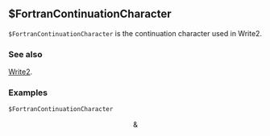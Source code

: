 ##  $FortranContinuationCharacter

`$FortranContinuationCharacter` is the continuation character used in Write2.

### See also

[Write2](Write2).

### Examples

```mathematica
$FortranContinuationCharacter
```

$$\&$$